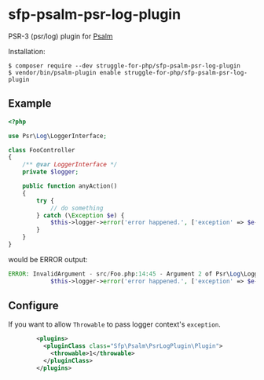 sfp-psalm-psr-log-plugin
========================

PSR-3 (psr/log) plugin for [Psalm](https://github.com/vimeo/psalm)

Installation:

```console
$ composer require --dev struggle-for-php/sfp-psalm-psr-log-plugin
$ vendor/bin/psalm-plugin enable struggle-for-php/sfp-psalm-psr-log-plugin
```

## Example

```php
<?php

use Psr\Log\LoggerInterface;

class FooController
{
    /** @var LoggerInterface */
    private $logger;

    public function anyAction()
    {
        try {
            // do something
        } catch (\Exception $e) {
            $this->logger->error('error happened.', ['exception' => $e->getMessage()]);
        }
    }
}
```

would be ERROR output:
```php
ERROR: InvalidArgument - src/Foo.php:14:45 - Argument 2 of Psr\Log\LoggerInterface::error expects array{exception?: Exception}, array{exception: string} provided
            $this->logger->error('error happened.', ['exception' => $e->getMessage()]);
```

## Configure

If you want to allow `Throwable` to pass logger context's `exception`.

```xml
        <plugins>
          <pluginClass class="Sfp\Psalm\PsrLogPlugin\Plugin">
            <throwable>1</throwable>
          </pluginClass>
        </plugins>
```
